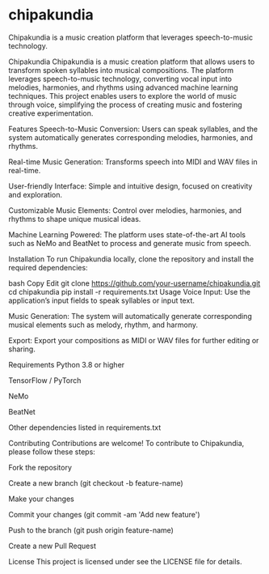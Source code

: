 # chipakundia
Chipakundia is a music creation platform that leverages speech-to-music technology. 

Chipakundia
Chipakundia is a music creation platform that allows users to transform spoken syllables into musical compositions. The platform leverages speech-to-music technology, converting vocal input into melodies, harmonies, and rhythms using advanced machine learning techniques. This project enables users to explore the world of music through voice, simplifying the process of creating music and fostering creative experimentation.

Features
Speech-to-Music Conversion: Users can speak syllables, and the system automatically generates corresponding melodies, harmonies, and rhythms.

Real-time Music Generation: Transforms speech into MIDI and WAV files in real-time.

User-friendly Interface: Simple and intuitive design, focused on creativity and exploration.

Customizable Music Elements: Control over melodies, harmonies, and rhythms to shape unique musical ideas.

Machine Learning Powered: The platform uses state-of-the-art AI tools such as NeMo and BeatNet to process and generate music from speech.

Installation
To run Chipakundia locally, clone the repository and install the required dependencies:

bash
Copy
Edit
git clone https://github.com/your-username/chipakundia.git
cd chipakundia
pip install -r requirements.txt
Usage
Voice Input: Use the application’s input fields to speak syllables or input text.

Music Generation: The system will automatically generate corresponding musical elements such as melody, rhythm, and harmony.

Export: Export your compositions as MIDI or WAV files for further editing or sharing.

Requirements
Python 3.8 or higher

TensorFlow / PyTorch

NeMo

BeatNet

Other dependencies listed in requirements.txt

Contributing
Contributions are welcome! To contribute to Chipakundia, please follow these steps:

Fork the repository

Create a new branch (git checkout -b feature-name)

Make your changes

Commit your changes (git commit -am 'Add new feature')

Push to the branch (git push origin feature-name)

Create a new Pull Request

License
This project is licensed under see the LICENSE file for details.

